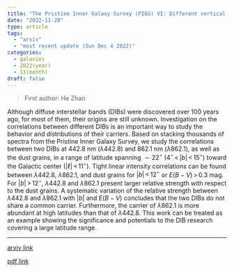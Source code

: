 ```yaml
---
title: "The Pristine Inner Galaxy Survey (PIGS) VI: Different vertical distributions between two DIBs at 442.8 nm and 862.1 nm"
date: "2022-11-28"
type: article
tags:
  - "arxiv"
  - "most recent update (Sun Dec 4 2022)"
categories:
  - galaxies
  - 2022(year)
  - 11(month)
draft: false
---
```


> First author: He Zhao

 Although diffuse interstellar bands (DIBs) were discovered over 100 years
ago, for most of them, their origins are still unknown. Investigation on the
correlations between different DIBs is an important way to study the behavior
and distributions of their carriers. Based on stacking thousands of spectra
from the Pristine Inner Galaxy Survey, we study the correlations between two
DIBs at 442.8 nm ($\lambda$442.8) and 862.1 nm ($\lambda$862.1), as well as the
dust grains, in a range of latitude spanning ${\sim}22^{\circ}$
($4^{\circ}\,{<}\,|b|\,{<}\,15^{\circ}$) toward the Galactic center
($|\ell|\,{<}\,11^{\circ}$). Tight linear intensity correlations can be found
between $\lambda$442.8, $\lambda$862.1, and dust grains for
$|b|\,{<}\,12^{\circ}$ or $E(B-V)\,{>}\,0.3$ mag. For $|b|\,{>}\,12^{\circ}$,
$\lambda$442.8 and $\lambda$862.1 present larger relative strength with respect
to the dust grains. A systematic variation of the relative strength between
$\lambda$442.8 and $\lambda$862.1 with $|b|$ and $E(B-V)$ concludes that the
two DIBs do not share a common carrier. Furthermore, the carrier of
$\lambda$862.1 is more abundant at high latitudes than that of $\lambda$442.8.
This work can be treated as an example showing the significance and potentials
to the DIB research covering a large latitude range.

---
[arxiv link](http://arxiv.org/abs/2211.15224v1)

[pdf link](http://arxiv.org/pdf/2211.15224v1)